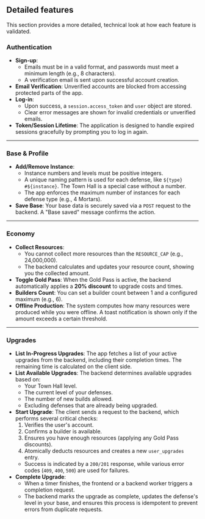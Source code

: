 ##  Detailed features

This section provides a more detailed, technical look at how each feature is validated.

### **Authentication**

* **Sign-up**:
    * Emails must be in a valid format, and passwords must meet a minimum length (e.g., 8 characters).
    * A verification email is sent upon successful account creation.
* **Email Verification**: Unverified accounts are blocked from accessing protected parts of the app.
* **Log-in**:
    * Upon success, a `session.access_token` and `user` object are stored.
    * Clear error messages are shown for invalid credentials or unverified emails.
* **Token/Session Lifetime**: The application is designed to handle expired sessions gracefully by prompting you to log in again.

---

### **Base & Profile**

* **Add/Remove Instance**:
    * Instance numbers and levels must be positive integers.
    * A unique naming pattern is used for each defense, like `${type} #${instance}`. The Town Hall is a special case without a number.
    * The app enforces the maximum number of instances for each defense type (e.g., 4 Mortars).
* **Save Base**: Your base data is securely saved via a `POST` request to the backend. A "Base saved" message confirms the action.

---

### **Economy**

* **Collect Resources**:
    * You cannot collect more resources than the `RESOURCE_CAP` (e.g., 24,000,000).
    * The backend calculates and updates your resource count, showing you the collected amount.
* **Toggle Gold Pass**: When the Gold Pass is active, the backend automatically applies a **20% discount** to upgrade costs and times.
* **Builders Count**: You can set a builder count between 1 and a configured maximum (e.g., 6).
* **Offline Production**: The system computes how many resources were produced while you were offline. A toast notification is shown only if the amount exceeds a certain threshold.

---

### **Upgrades**

* **List In-Progress Upgrades**: The app fetches a list of your active upgrades from the backend, including their completion times. The remaining time is calculated on the client side.
* **List Available Upgrades**: The backend determines available upgrades based on:
    * Your Town Hall level.
    * The current level of your defenses.
    * The number of new builds allowed.
    * Excluding defenses that are already being upgraded.
* **Start Upgrade**: The client sends a request to the backend, which performs several critical checks:
    1.  Verifies the user's account.
    2.  Confirms a builder is available.
    3.  Ensures you have enough resources (applying any Gold Pass discounts).
    4.  Atomically deducts resources and creates a new `user_upgrades` entry.
    * Success is indicated by a `200/201` response, while various error codes (`409`, `400`, `500`) are used for failures.
* **Complete Upgrade**:
    * When a timer finishes, the frontend or a backend worker triggers a completion request.
    * The backend marks the upgrade as complete, updates the defense's level in your base, and ensures this process is idempotent to prevent errors from duplicate requests.